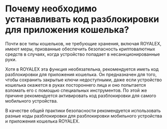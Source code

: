 # Почему необходимо устанавливать код разблокировки для приложения кошелька?

Почти все типы кошельков, не требующие хранения, включая ROYALEX, имеют меры, призванные обеспечить безопасность криптовалютных средств в случаях, когда устройство попадает в несанкционированные руки.

Хотя в ROYALEX эта функция необязательна, рекомендуется иметь код разблокировки для приложения кошелька. Он предназначен для того, чтобы сохранить закрытые ключи недоступными, даже если устройство кошелька окажется в руках постороннего лица и оно попытается взломать его с помощью специальных инструментов. По этой же причине рекомендуется активировать код разблокировки для самого мобильного устройства.

В качестве общей практики безопасности рекомендуется использовать разные коды разблокировки для разблокировки мобильного устройства и приложения кошелька ROYALEX.